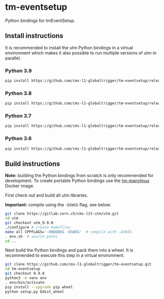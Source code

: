 # tm-eventsetup

Python bindings for tmEventSetup.

## Install instructions

It is recommended to install the utm Python bindings in a virtual environment
which makes it also possible to run multiple versions of utm in parallel.


### Python 3.9

```bash
pip install https://github.com/cms-l1-globaltrigger/tm-eventsetup/releases/download/0.9.0/tm_eventsetup-0.9.0-cp39-cp39-manylinux1_x86_64.whl
```

### Python 3.8

```bash
pip install https://github.com/cms-l1-globaltrigger/tm-eventsetup/releases/download/0.9.0/tm_eventsetup-0.9.0-cp38-cp38-manylinux1_x86_64.whl
```

### Python 3.7

```bash
pip install https://github.com/cms-l1-globaltrigger/tm-eventsetup/releases/download/0.9.0/tm_eventsetup-0.9.0-cp37-cp37m-manylinux1_x86_64.whl
```

### Python 3.6

```bash
pip install https://github.com/cms-l1-globaltrigger/tm-eventsetup/releases/download/0.9.0/tm_eventsetup-0.9.0-cp36-cp36m-manylinux1_x86_64.whl
```

## Build instructions

**Note:** building the Python bindings from scratch is only recommended for
development. To create portable Python bindings use the [tm-manylinux](https://github.com/cms-l1-globaltrigger/tm-manylinux) Docker image.

First check out and build all utm libraries.

**Important:** compile using the `-DSWIG` flag, see below.

```bash
git clone https://gitlab.cern.ch/cms-l1t-utm/utm.git
cd utm
git checkout utm_0.9.0
./configure # create makefiles
make all CPPFLAGS='-DNDEBUG -DSWIG'  # compile with -DSWIG
. env.sh  # source paths
cd ..
```

Next build the Python bindings and pack them into a wheel. It is recommended to execute this step in a virtual environment.

```bash
git clone https://github.com/cms-l1-globaltrigger/tm-eventsetup.git
cd tm-eventsetup
git checkout 0.9.0
python3 -m venv env
. env/bin/activate
pip install --upgrade pip wheel
python setup.py bdist_wheel
```
